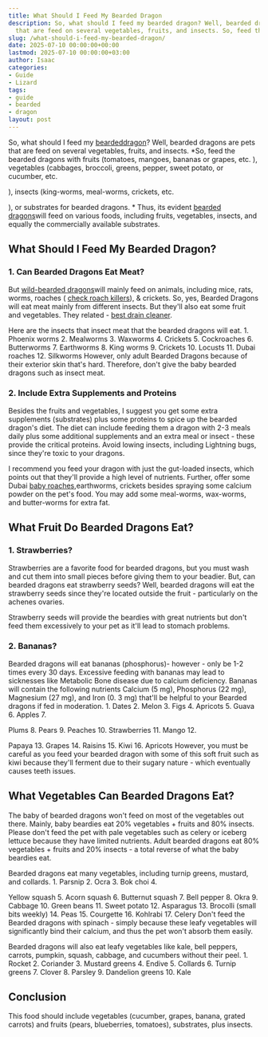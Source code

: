 ```yaml
---
title: What Should I Feed My Bearded Dragon
description: So, what should I feed my bearded dragon? Well, bearded dragons are pets
  that are feed on several vegetables, fruits, and insects. So, feed the bearded...
slug: /what-should-i-feed-my-bearded-dragon/
date: 2025-07-10 00:00:00+00:00
lastmod: 2025-07-10 00:00:00+03:00
author: Isaac
categories:
- Guide
- Lizard
tags:
- guide
- bearded
- dragon
layout: post
---
```

So, what should I feed my [bearded](https://pestpolicy.com/can-bearded-dragons-eat-apples/)[dragon](https://pestpolicy.com/can-bearded-dragons-eat-bananas/)? Well, bearded dragons are pets that are feed on several vegetables, fruits, and insects. *So, feed the bearded dragons with fruits (tomatoes, mangoes, bananas or grapes, etc. ), vegetables (cabbages, broccoli, greens, pepper, sweet potato, or cucumber, etc.

), insects (king-worms, meal-worms, crickets, etc.

), or substrates for bearded dragons. * Thus, its evident [bearded dragons](https://cvm.ncsu.edu/documents/caring-for-your-bearded-dragon/)will feed on various foods, including fruits, vegetables, insects, and equally the commercially available substrates.

##  What Should I Feed My Bearded Dragon?

###  1. Can Bearded Dragons Eat Meat?

But [wild-bearded dragons](https://www.nationalgeographic.com/animals/reptiles/group/bearded-dragon/)will mainly feed on animals, including mice, rats, worms, roaches ( [check roach killers](https://pestpolicy.com/best-roach-killer-for-apartments/)), & crickets. So, yes, Bearded Dragons will eat meat mainly from different insects. But they'll also eat some fruit and vegetables. They related - [best drain cleaner](https://pestpolicy.com/best-drain-cleaner//).

Here are the insects that insect meat that the bearded dragons will eat. 1. Phoenix worms 2. Mealworms 3. Waxworms 4. Crickets 5. Cockroaches 6. Butterworms 7. Earthworms 8. King worms 9. Crickets 10. Locusts 11. Dubai roaches 12. Silkworms However, only adult Bearded Dragons because of their exterior skin that's hard. Therefore, don't give the baby bearded dragons such as insect meat.

###  2. Include Extra Supplements and Proteins

Besides the fruits and vegetables, I suggest you get some extra supplements (substrates) plus some proteins to spice up the bearded dragon's diet. The diet can include feeding them a dragon with 2-3 meals daily plus some additional supplements and an extra meal or insect - these provide the critical proteins. Avoid lowing insects, including Lightning bugs, since they're toxic to your dragons.

I recommend you feed your dragon with just the gut-loaded insects, which points out that they'll provide a high level of nutrients. Further, offer some Dubai [baby roaches](https://pestpolicy.com/what-do-baby-roaches-look-like//),earthworms, crickets besides spraying some calcium powder on the pet's food. You may add some meal-worms, wax-worms, and butter-worms for extra fat.

##  What Fruit Do Bearded Dragons Eat?

###  1. Strawberries?

Strawberries are a favorite food for bearded dragons, but you must wash and cut them into small pieces before giving them to your beadier. But, can bearded dragons eat strawberry seeds? Well, bearded dragons will eat the strawberry seeds since they're located outside the fruit - particularly on the achenes ovaries.

Strawberry seeds will provide the beardies with great nutrients but don't feed them excessively to your pet as it'll lead to stomach problems.

###  2. Bananas?

Bearded dragons will eat bananas (phosphorus)- however - only be 1-2 times every 30 days. Excessive feeding with bananas may lead to sicknesses like Metabolic Bone disease due to calcium deficiency. Bananas will contain the following nutrients Calcium (5 mg), Phosphorus (22 mg), Magnesium (27 mg), and Iron (0. 3 mg) that'll be helpful to your Bearded dragons if fed in moderation. 1. Dates 2. Melon 3. Figs 4. Apricots 5. Guava 6. Apples 7.

Plums 8. Pears 9. Peaches 10. Strawberries 11. Mango 12.

Papaya 13. Grapes 14. Raisins 15. Kiwi 16. Apricots However, you must be careful as you feed your bearded dragon with some of this soft fruit such as kiwi because they'll ferment due to their sugary nature - which eventually causes teeth issues.

##  What Vegetables Can Bearded Dragons Eat?

The baby of bearded dragons won't feed on most of the vegetables out there. Mainly, baby beardies eat 20% vegetables + fruits and 80% insects. Please don't feed the pet with pale vegetables such as celery or iceberg lettuce because they have limited nutrients. Adult bearded dragons eat 80% vegetables + fruits and 20% insects - a total reverse of what the baby beardies eat.

Bearded dragons eat many vegetables, including turnip greens, mustard, and collards. 1. Parsnip 2. Ocra 3. Bok choi 4.

Yellow squash 5. Acorn squash 6. Butternut squash 7. Bell pepper 8. Okra 9. Cabbage 10. Green beans 11. Sweet potato 12. Asparagus 13. Brocolli (small bits weekly) 14. Peas 15. Courgette 16. Kohlrabi 17. Celery Don't feed the Bearded dragons with spinach - simply because these leafy vegetables will significantly bind their calcium, and thus the pet won't absorb them easily.

Bearded dragons will also eat leafy vegetables like kale, bell peppers, carrots, pumpkin, squash, cabbage, and cucumbers without their peel. 1. Rocket 2. Coriander 3. Mustard greens 4. Endive 5. Collards 6. Turnip greens 7. Clover 8. Parsley 9. Dandelion greens 10. Kale

##  Conclusion

This food should include vegetables (cucumber, grapes, banana, grated carrots) and fruits (pears, blueberries, tomatoes), substrates, plus insects.